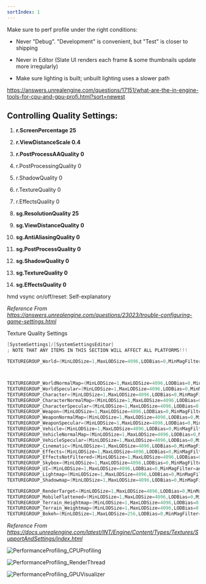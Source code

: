 ```yaml
---
sortIndex: 1
---
```


Make sure to perf profile under the right conditions:

- Never "Debug". "Development" is convenient, but "Test" is closer to shipping

- Never in Editor (Slate UI renders each frame & some thumbnails update more irregularly)

- Make sure lighting is built; unbuilt lighting uses a slower path

<https://answers.unrealengine.com/questions/17151/what-are-the-in-engine-tools-for-cpu-and-gpu-profi.html?sort=newest>

## Controlling Quality Settings:

1. **r.ScreenPercentage 25**
1. **r.ViewDistanceScale 0.4**
1. **r.PostProcessAAQuality 0**
1. r.PostProcessingQuality 0
1. r.ShadowQuality 0
1. r.TextureQuality 0
1. r.EffectsQuality 0


1. **sg.ResolutionQuality 25**

1. **sg.ViewDistanceQuality 0**

1. **sg.AntiAliasingQuality 0**

1. **sg.PostProcessQuality 0**

1. **sg.ShadowQuality 0**

1. **sg.TextureQuality 0**

1. **sg.EffectsQuality 0**

hmd vsync on/off/reset: Self-explanatory

*Reference From <https://answers.unrealengine.com/questions/23023/trouble-configuring-game-settings.html>*

Texture Quality Settings

```cpp
[SystemSettings]/[SystemSettingsEditor] 
; NOTE THAT ANY ITEMS IN THIS SECTION WILL AFFECT ALL PLATFORMS!!!

TEXTUREGROUP_World=(MinLODSize=1,MaxLODSize=4096,LODBias=0,MinMagFilter=aniso,MipFilter=point) 



TEXTUREGROUP_WorldNormalMap=(MinLODSize=1,MaxLODSize=4096,LODBias=0,MinMagFilter=aniso,MipFilter=point)  
TEXTUREGROUP_WorldSpecular=(MinLODSize=1,MaxLODSize=4096,LODBias=0,MinMagFilter=aniso,MipFilter=point)  
TEXTUREGROUP_Character=(MinLODSize=1,MaxLODSize=4096,LODBias=0,MinMagFilter=aniso,MipFilter=point)  
TEXTUREGROUP_CharacterNormalMap=(MinLODSize=1,MaxLODSize=4096,LODBias=0,MinMagFilter=aniso,MipFilter=point)  
TEXTUREGROUP_CharacterSpecular=(MinLODSize=1,MaxLODSize=4096,LODBias=0,MinMagFilter=aniso,MipFilter=point)  
TEXTUREGROUP_Weapon=(MinLODSize=1,MaxLODSize=4096,LODBias=0,MinMagFilter=aniso,MipFilter=point)  
TEXTUREGROUP_WeaponNormalMap=(MinLODSize=1,MaxLODSize=4096,LODBias=0,MinMagFilter=aniso,MipFilter=point)  
TEXTUREGROUP_WeaponSpecular=(MinLODSize=1,MaxLODSize=4096,LODBias=0,MinMagFilter=aniso,MipFilter=point)  
TEXTUREGROUP_Vehicle=(MinLODSize=1,MaxLODSize=4096,LODBias=0,MinMagFilter=aniso,MipFilter=point)  
TEXTUREGROUP_VehicleNormalMap=(MinLODSize=1,MaxLODSize=4096,LODBias=0,MinMagFilter=aniso,MipFilter=point)  
TEXTUREGROUP_VehicleSpecular=(MinLODSize=1,MaxLODSize=4096,LODBias=0,MinMagFilter=aniso,MipFilter=point)  
TEXTUREGROUP_Cinematic=(MinLODSize=1,MaxLODSize=4096,LODBias=0,MinMagFilter=aniso,MipFilter=point)  
TEXTUREGROUP_Effects=(MinLODSize=1,MaxLODSize=4096,LODBias=0,MinMagFilter=linear,MipFilter=point)  
TEXTUREGROUP_EffectsNotFiltered=(MinLODSize=1,MaxLODSize=4096,LODBias=0,MinMagFilter=aniso,MipFilter=point)  
TEXTUREGROUP_Skybox=(MinLODSize=1,MaxLODSize=4096,LODBias=0,MinMagFilter=aniso,MipFilter=point)  
TEXTUREGROUP_UI=(MinLODSize=1,MaxLODSize=4096,LODBias=0,MinMagFilter=aniso,MipFilter=point)  
TEXTUREGROUP_Lightmap=(MinLODSize=1,MaxLODSize=4096,LODBias=0,MinMagFilter=aniso,MipFilter=point)  
TEXTUREGROUP_Shadowmap=(MinLODSize=1,MaxLODSize=4096,LODBias=0,MinMagFilter=aniso,MipFilter=point,NumStreamedMips=3) 

TEXTUREGROUP_RenderTarget=(MinLODSize=1,MaxLODSize=4096,LODBias=0,MinMagFilter=aniso,MipFilter=point)  
TEXTUREGROUP_MobileFlattened=(MinLODSize=1,MaxLODSize=4096,LODBias=0,MinMagFilter=aniso,MipFilter=point)  
TEXTUREGROUP_Terrain_Heightmap=(MinLODSize=1,MaxLODSize=4096,LODBias=0,MinMagFilter=aniso,MipFilter=point)  
TEXTUREGROUP_Terrain_Weightmap=(MinLODSize=1,MaxLODSize=4096,LODBias=0,MinMagFilter=aniso,MipFilter=point)  
TEXTUREGROUP_Bokeh=(MinLODSize=1,MaxLODSize=256,LODBias=0,MinMagFilter=linear,MipFilter=linear)
```

*Reference From <https://docs.unrealengine.com/latest/INT/Engine/Content/Types/Textures/SupportAndSettings/index.html>*

![PerformanceProfiling_CPUProfiling](.........\assets\PerformanceProfiling_CPUProfiling.png)

![PerformanceProfiling_RenderThread](.........\assets\PerformanceProfiling_RenderThread.png)

![PerformanceProfiling_GPUVisualizer](.........\assets\PerformanceProfiling_GPUVisualizer.png)
